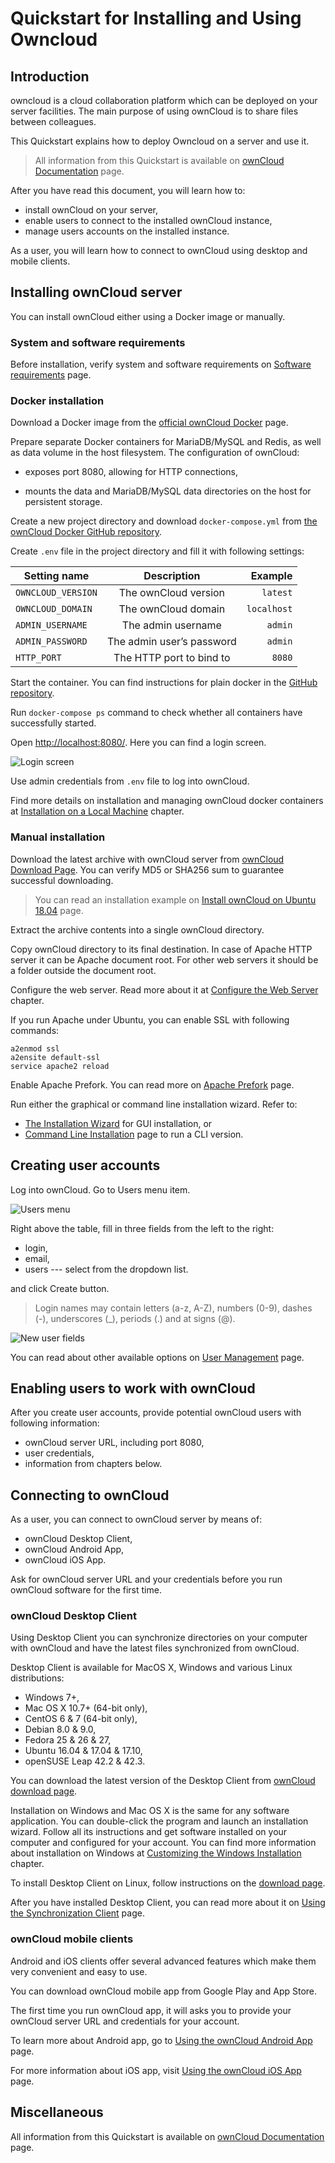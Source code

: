 # Quickstart for Installing and Using Owncloud

## Introduction

owncloud is a cloud collaboration platform which can be deployed on your server facilities. The main purpose of using ownCloud is to share files between colleagues.

This Quickstart explains how to deploy Owncloud on a server and use it.

> All information from this Quickstart is available on [ownCloud Documentation](https://doc.owncloud.com/) page.

After you have read this document, you will learn how to:

- install ownCloud on your server,
- enable users to connect to the installed ownCloud instance,
- manage users accounts on the installed instance.

As a user, you will learn how to connect to ownCloud using desktop and mobile clients.

## Installing ownCloud server

You can install ownCloud either using a Docker image or manually.

### System and software requirements

Before installation, verify system and software requirements on [Software requirements](https://doc.owncloud.org/server/10.0/admin_manual/installation/system_requirements.html) page.

### Docker installation

Download a Docker image from the [official ownCloud Docker](https://hub.docker.com/r/owncloud/server/) page.

Prepare separate Docker containers for MariaDB/MySQL and Redis, as well as data volume in the host filesystem. The configuration of ownCloud:

- exposes port 8080, allowing for HTTP connections,

- mounts the data and MariaDB/MySQL data directories on the host for persistent storage.

Create a new project directory and download `docker-compose.yml` from [the ownCloud Docker GitHub repository](https://github.com/owncloud-docker/server.git).

Create `.env` file in the project directory and fill it with following settings:


| Setting name | Description | Example |
| ------------ |:-----------:| -------:|
| `OWNCLOUD_VERSION`| The ownCloud version | `latest` |
| `OWNCLOUD_DOMAIN`| The ownCloud domain | `localhost` |
| `ADMIN_USERNAME`| The admin username | `admin` |
| `ADMIN_PASSWORD`| The admin user’s password | `admin` |
| `HTTP_PORT`| The HTTP port to bind to | `8080` |


Start the container. You can find instructions for plain docker in the [GitHub repository](https://github.com/owncloud-docker/server#launch-with-plain-docker).

Run `docker-compose ps` command to check whether all containers have successfully started. 

Open [http://localhost:8080/](http://localhost:8080/). Here you can find a login screen. 

![Login screen](images/1.png)

Use admin credentials from `.env` file to log into ownCloud.

Find more details on installation and managing ownCloud docker containers at [Installation on a Local Machine](https://doc.owncloud.com/server/10.1/admin_manual/installation/docker/#installation-on-a-local-machine) chapter.

### Manual installation

Download the latest archive with ownCloud server from [ownCloud Download Page](https://owncloud.org/install). You can verify MD5 or SHA256 sum to guarantee successful downloading.

> You can read an installation example on [Install ownCloud on Ubuntu 18.04](https://doc.owncloud.com/server/10.1/admin_manual/installation/ubuntu_18_04.html) page.

Extract the archive contents into a single ownCloud directory.

Copy ownCloud directory to its final destination. In case of Apache HTTP server it can be Apache document root. For other web servers it should be a folder outside the document root.

Configure the web server. Read more about it at [Configure the Web Server](https://doc.owncloud.com/server/10.1/admin_manual/installation/manual_installation.html#configure-the-web-server) chapter.

If you run Apache under Ubuntu, you can enable SSL with following commands:

```
a2enmod ssl
a2ensite default-ssl
service apache2 reload
```

Enable Apache Prefork. You can read more on [Apache Prefork](https://httpd.apache.org/docs/2.4/mod/prefork.html) page.

Run either the graphical or command line installation wizard. Refer to:

- [The Installation Wizard](https://doc.owncloud.com/server/10.1/admin_manual/installation/installation_wizard.html) for GUI installation, or
- [Command Line Installation](https://doc.owncloud.com/server/10.1/admin_manual/installation/command_line_installation.html) page to run a CLI version.

## Creating user accounts

Log into ownCloud. Go to Users menu item.

![Users menu](images/2.png)

Right above the table, fill in three fields from the left to the right:

- login,
- email,
- users --- select from the dropdown list.

and click Create button.

> Login names may contain letters (a-z, A-Z), numbers (0-9), dashes (-), underscores (_), periods (.) and at signs (@).

![New user fields](images/3.png)

You can read about other available options on [User Management](https://doc.owncloud.com/server/10.1/admin_manual/configuration/user/user_configuration.html) page.

## Enabling users to work with ownCloud

After you create user accounts, provide potential ownCloud users with following information:

- ownCloud server URL, including port 8080,
- user credentials,
- information from chapters below.

## Connecting to ownCloud

As a user, you can connect to ownCloud server by means of:

- ownCloud Desktop Client,
- ownCloud Android App,
- ownCloud iOS App.

Ask for ownCloud server URL and your credentials before you run ownCloud software for the first time.

### ownCloud Desktop Client

Using Desktop Client you can synchronize directories on your computer with ownCloud and have the latest files synchronized from ownCloud.

Desktop Client is available for MacOS X, Windows and various Linux distributions:

- Windows 7+, 
- Mac OS X 10.7+ (64-bit only),
- CentOS 6 & 7 (64-bit only),
- Debian 8.0 & 9.0,
- Fedora 25 & 26 & 27,
- Ubuntu 16.04 & 17.04 & 17.10,
- openSUSE Leap 42.2 & 42.3.

You can download the latest version of the Desktop Client from [ownCloud download page](https://owncloud.com/download/#desktop-clients).

Installation on Windows and Mac OS X is the same for any software application. You can double-click the program and launch an installation wizard.
Follow all its instructions and get software installed on your computer and configured for your account. You can find more information about installation on Windows at [Customizing the Windows Installation](https://doc.owncloud.com/desktop/installing.html#customizing-the-windows-installation) chapter.

To install Desktop Client on Linux, follow instructions on the [download page](https://owncloud.com/download/#desktop-clients).

After you have installed Desktop Client, you can read more about it on [Using the Synchronization Client](https://doc.owncloud.com/desktop/navigating.html) page.

### ownCloud mobile clients

Android and iOS clients offer several advanced features which make them very convenient and easy to use.

You can download ownCloud mobile app from Google Play and App Store.

The first time you run ownCloud app, it will asks you to provide your ownCloud server URL and credentials for your account.

To learn more about Android app, go to [Using the ownCloud Android App](https://doc.owncloud.com/android/) page.

For more information about iOS app, visit [Using the ownCloud iOS App](https://doc.owncloud.com/ios/) page.

## Miscellaneous

All information from this Quickstart is available on [ownCloud Documentation](https://doc.owncloud.com/) page.
